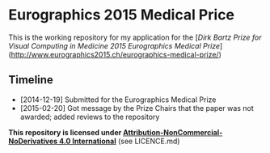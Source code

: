 # Eurographics 2015 Medical Price

This is the working repository for my application for the [*Dirk Bartz Prize for Visual Computing in Medicine 2015  Eurographics Medical Prize*] (http://www.eurographics2015.ch/eurographics-medical-prize/)

## Timeline
- [2014-12-19] Submitted for the Eurographics Medical Prize
- [2015-02-20] Got message by the Prize Chairs that the paper was not awarded; added reviews to the repository

**This repository is licensed under [Attribution-NonCommercial-NoDerivatives 4.0 International](https://creativecommons.org/licenses/by-nc-nd/4.0/)** (see LICENCE.md)
